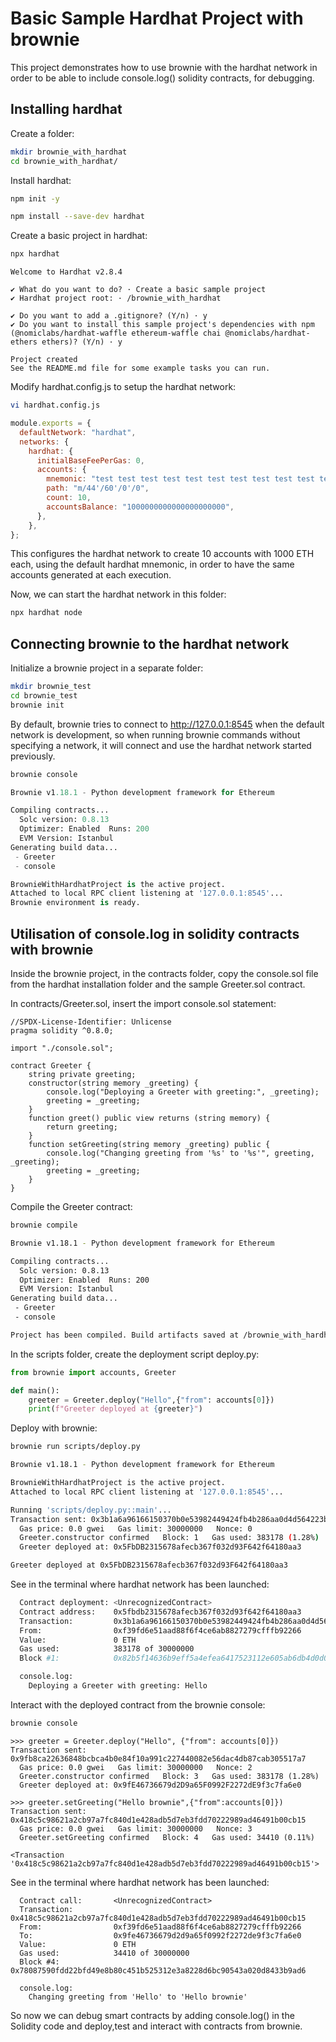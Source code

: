 # Basic Sample Hardhat Project with brownie

This project demonstrates how to use brownie with the hardhat network in order to be able to include console.log() solidity contracts, for debugging.

## Installing hardhat

Create a folder:

```bash
mkdir brownie_with_hardhat
cd brownie_with_hardhat/
```

Install hardhat:

```bash
npm init -y
```

```bash
npm install --save-dev hardhat
```

Create a basic project in hardhat:

```bash
npx hardhat
```

```
Welcome to Hardhat v2.8.4

✔ What do you want to do? · Create a basic sample project
✔ Hardhat project root: · /brownie_with_hardhat

✔ Do you want to add a .gitignore? (Y/n) · y
✔ Do you want to install this sample project's dependencies with npm (@nomiclabs/hardhat-waffle ethereum-waffle chai @nomiclabs/hardhat-ethers ethers)? (Y/n) · y

Project created
See the README.md file for some example tasks you can run.
```

Modify hardhat.config.js to setup the hardhat network:

```bash
vi hardhat.config.js
```

```javascript
module.exports = {
  defaultNetwork: "hardhat",
  networks: {
    hardhat: {
      initialBaseFeePerGas: 0,
      accounts: {
        mnemonic: "test test test test test test test test test test test junk",
        path: "m/44'/60'/0'/0",
        count: 10,
        accountsBalance: "1000000000000000000000",
      },
    },
};
```

This configures the hardhat network to create 10 accounts with 1000 ETH each, using the default hardhat mnemonic, in order to have the same accounts generated at each execution.

Now, we can start the hardhat network in this folder:

```bash
npx hardhat node
```

## Connecting brownie to the hardhat network

Initialize a brownie project in a separate folder:

```bash
mkdir brownie_test
cd brownie_test
brownie init
```

By default, brownie tries to connect to http://127.0.0.1:8545 when the default network is development, so when running brownie commands without specifying a network, it will connect and use the hardhat network started previously.

```bash
brownie console
```

```python
Brownie v1.18.1 - Python development framework for Ethereum

Compiling contracts...
  Solc version: 0.8.13
  Optimizer: Enabled  Runs: 200
  EVM Version: Istanbul
Generating build data...
 - Greeter
 - console

BrownieWithHardhatProject is the active project.
Attached to local RPC client listening at '127.0.0.1:8545'...
Brownie environment is ready.
```

## Utilisation of console.log in solidity contracts with brownie

Inside the brownie project, in the contracts folder, copy the console.sol file from the hardhat installation folder and the sample Greeter.sol contract.

In contracts/Greeter.sol, insert the import console.sol statement:

```solidity
//SPDX-License-Identifier: Unlicense
pragma solidity ^0.8.0;

import "./console.sol";

contract Greeter {
    string private greeting;
    constructor(string memory _greeting) {
        console.log("Deploying a Greeter with greeting:", _greeting);
        greeting = _greeting;
    }
    function greet() public view returns (string memory) {
        return greeting;
    }
    function setGreeting(string memory _greeting) public {
        console.log("Changing greeting from '%s' to '%s'", greeting, _greeting);
        greeting = _greeting;
    }
}
```

Compile the Greeter contract:

```bash
brownie compile
```

```bash
Brownie v1.18.1 - Python development framework for Ethereum

Compiling contracts...
  Solc version: 0.8.13
  Optimizer: Enabled  Runs: 200
  EVM Version: Istanbul
Generating build data...
 - Greeter
 - console

Project has been compiled. Build artifacts saved at /brownie_with_hardhat/build/contracts
```

In the scripts folder, create the deployment script deploy.py:

```python
from brownie import accounts, Greeter

def main():
    greeter = Greeter.deploy("Hello",{"from": accounts[0]})
    print(f"Greeter deployed at {greeter}")
```

Deploy with brownie:

```bash
brownie run scripts/deploy.py
```

```bash
Brownie v1.18.1 - Python development framework for Ethereum

BrownieWithHardhatProject is the active project.
Attached to local RPC client listening at '127.0.0.1:8545'...

Running 'scripts/deploy.py::main'...
Transaction sent: 0x3b1a6a96166150370b0e53982449424fb4b286aa0d4d564223b5e4a37249509a
  Gas price: 0.0 gwei   Gas limit: 30000000   Nonce: 0
  Greeter.constructor confirmed   Block: 1   Gas used: 383178 (1.28%)
  Greeter deployed at: 0x5FbDB2315678afecb367f032d93F642f64180aa3

Greeter deployed at 0x5FbDB2315678afecb367f032d93F642f64180aa3
```

See in the terminal where hardhat network has been launched:

```bash
  Contract deployment: <UnrecognizedContract>
  Contract address:    0x5fbdb2315678afecb367f032d93f642f64180aa3
  Transaction:         0x3b1a6a96166150370b0e53982449424fb4b286aa0d4d564223b5e4a37249509a
  From:                0xf39fd6e51aad88f6f4ce6ab8827279cfffb92266
  Value:               0 ETH
  Gas used:            383178 of 30000000
  Block #1:            0x82b5f14636b9eff5a4efea6417523112e605ab6db4d0d02d19469b803d552ab9

  console.log:
    Deploying a Greeter with greeting: Hello
```

Interact with the deployed contract from the brownie console:

```bash
brownie console
```

```Solidity
>>> greeter = Greeter.deploy("Hello", {"from": accounts[0]})
Transaction sent: 0x9fb8ca22636848bcbca4b0e84f10a991c227440082e56dac4db87cab305517a7
  Gas price: 0.0 gwei   Gas limit: 30000000   Nonce: 2
  Greeter.constructor confirmed   Block: 3   Gas used: 383178 (1.28%)
  Greeter deployed at: 0x9fE46736679d2D9a65F0992F2272dE9f3c7fa6e0

>>> greeter.setGreeting("Hello brownie",{"from":accounts[0]})
Transaction sent: 0x418c5c98621a2cb97a7fc840d1e428adb5d7eb3fdd70222989ad46491b00cb15
  Gas price: 0.0 gwei   Gas limit: 30000000   Nonce: 3
  Greeter.setGreeting confirmed   Block: 4   Gas used: 34410 (0.11%)

<Transaction '0x418c5c98621a2cb97a7fc840d1e428adb5d7eb3fdd70222989ad46491b00cb15'>
```

See in the terminal where hardhat network has been launched:

```Solidity
  Contract call:       <UnrecognizedContract>
  Transaction:         0x418c5c98621a2cb97a7fc840d1e428adb5d7eb3fdd70222989ad46491b00cb15
  From:                0xf39fd6e51aad88f6f4ce6ab8827279cfffb92266
  To:                  0x9fe46736679d2d9a65f0992f2272de9f3c7fa6e0
  Value:               0 ETH
  Gas used:            34410 of 30000000
  Block #4:            0x78087590fdd22bfd49e8b80c451b525312e3a8228d6bc90543a020d8433b9ad6

  console.log:
    Changing greeting from 'Hello' to 'Hello brownie'
```

So now we can debug smart contracts by adding console.log() in the Solidity code and deploy,test and interact with contracts from brownie.
